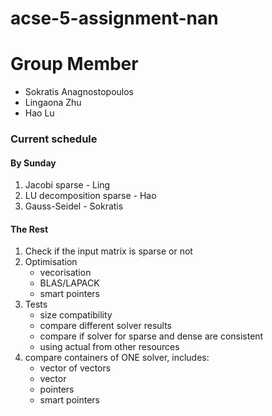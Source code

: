 # acse-5-assignment-nan

# Group Member
* Sokratis Anagnostopoulos
* Lingaona Zhu
* Hao Lu

### Current schedule

#### By Sunday

1. Jacobi sparse - Ling
2. LU decomposition sparse - Hao
3. Gauss-Seidel - Sokratis

#### The Rest

1. Check if the input matrix is sparse or not
2. Optimisation
	* vecorisation
	* BLAS/LAPACK
	* smart pointers
3. Tests
	* size compatibility
	* compare different solver results
	* compare if solver for sparse and dense are consistent
	* using actual from other resources
4. compare containers of ONE solver, includes:
	* vector of vectors
	* vector
	* pointers
	* smart pointers
